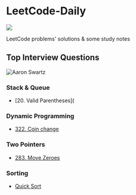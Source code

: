 # LeetCode-Daily


[![](https://img.shields.io/badge/LeetCode-Daily-orange?style=flat-square)](https://github.com/ceezyyy/LeetCode-daily)

LeetCode problems' solutions &amp; some study notes

## Top Interview Questions
![Aaron Swartz](https://github.com/ceezyyy/LeetCode-daily/blob/master/pics/INTERVIEW.png)



### Stack & Queue

- [20. Valid Parentheses](

### Dynamic Programming

- [322. Coin change](https://github.com/ceezyyy/LeetCode-daily/blob/master/INTERVIEW/Dynamic%20Programming/CoinChange/Coin%20Change.md)



### Two Pointers

- [283. Move Zeroes](https://github.com/ceezyyy/LeetCode-daily/blob/master/INTERVIEW/Two%20Pointers/MoveZeroes/Move%20Zeros.md)

  

### Sorting

- [Quick Sort]()

